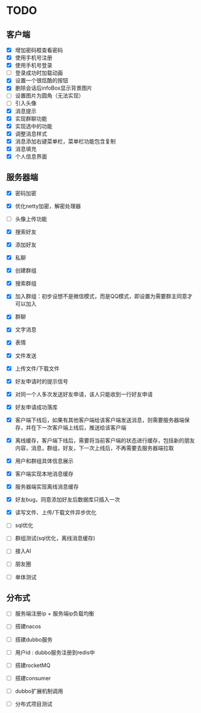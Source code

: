 # TODO

## 客户端

* [X] 增加密码框查看密码
* [x] 使用手机号注册
* [x] 使用手机号登录
* [ ] 登录成功时加载动画
* [X] 设置一个很炫酷的按钮
* [X] 删除会话后infoBox显示背景图片
* [ ] 设置图片为圆角（无法实现）
* [ ] 引入头像
* [X] 消息提示
* [X] 实现群聊功能
* [X] 实现选中的功能
* [X] 调整消息样式
* [X] 消息添加右键菜单栏，菜单栏功能包含复制
* [x] 消息填充
* [x] 个人信息界面

## 服务器端



* [x] 密码加密
* [X] 优化netty加密，解密处理器
* [ ] 头像上传功能

* [X] 搜索好友
* [X] 添加好友
* [X] 私聊
  
* [x] 创建群组
* [x] 搜索群组
* [x] 加入群组：初步设想不是微信模式，而是QQ模式，即设置为需要群主同意才可以加入
* [x] 群聊
  
* [x] 文字消息
* [x] 表情
* [x] 文件发送
* [x] 上传文件/下载文件



* [X] 好友申请时的提示信号
* [X] 对同一个人多次发送好友申请，该人只能收到一行好友申请
* [X] 好友申请成功落库
* [X] 客户端下线后，如果有其他客户端给该客户端发送消息，则需要服务器端保存，并在下一次客户端上线后，推送给该客户端
* [x] 离线缓存，客户端下线后，需要将当前客户端的状态进行缓存，包括新的朋友内容，消息，群组，好友，下一次上线后，不再需要去服务器端拉取
* [x] 用户和群组具体信息展示
* [x] 客户端实现本地消息缓存
* [x] 服务器端实现离线消息缓存
* [x] 好友bug，同意添加好友后数据库只插入一次
* [x] 读写文件、上传/下载文件异步优化


* [ ] sql优化
* [ ] 群组测试(sql优化，离线消息缓存)
* [ ] 接入AI
* [ ] 朋友圈
* [ ] 单体测试


## 分布式
* [ ] 服务端注册ip + 服务端ip负载均衡
* [ ] 搭建nacos
* [ ] 搭建dubbo服务
* [ ] 用户id : dubbo服务注册到redis中
* [ ] 搭建rocketMQ
* [ ] 搭建consumer
* [ ] dubbo扩展机制调用
* [ ] 分布式项目测试





